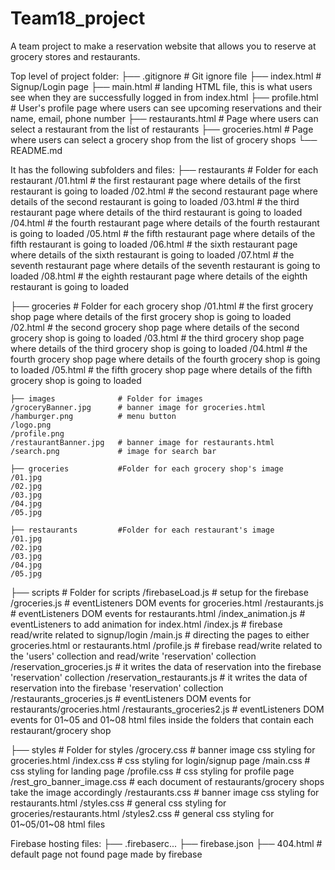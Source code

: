 # Team18_project

A team project to make a reservation website that allows you to reserve at grocery stores and restaurants. 

Top level of project folder: 
    ├── .gitignore           # Git ignore file
    ├── index.html           # Signup/Login page
    ├── main.html            # landing HTML file, this is what users see when they are successfully logged in from index.html
    ├── profile.html         # User's profile page where users can see upcoming reservations and their name, email, phone number
    ├── restaurants.html     # Page where users can select a restaurant from the list of restaurants
    ├── groceries.html       # Page where users can select a grocery shop from the list of grocery shops
    └── README.md

It has the following subfolders and files:
├── restaurants             # Folder for each restaurant
    /01.html                # the first restaurant page where details of the first restaurant is going to loaded
    /02.html                # the second restaurant page where details of the second restaurant is going to loaded
    /03.html                # the third restaurant page where details of the third restaurant is going to loaded
    /04.html                # the fourth restaurant page where details of the fourth restaurant is going to loaded
    /05.html                # the fifth restaurant page where details of the fifth restaurant is going to loaded
    /06.html                # the sixth restaurant page where details of the sixth restaurant is going to loaded
    /07.html                # the seventh restaurant page where details of the seventh restaurant is going to loaded
    /08.html                # the eighth restaurant page where details of the eighth restaurant is going to loaded
    
├── groceries               # Folder for each grocery shop
    /01.html                # the first grocery shop page where details of the first grocery shop is going to loaded
    /02.html                # the second grocery shop page where details of the second grocery shop is going to loaded
    /03.html                # the third grocery shop page where details of the third grocery shop is going to loaded
    /04.html                # the fourth grocery shop page where details of the fourth grocery shop is going to loaded
    /05.html                # the fifth grocery shop page where details of the fifth grocery shop is going to loaded

    ├── images              # Folder for images
    /groceryBanner.jpg      # banner image for groceries.html
    /hamburger.png          # menu button
    /logo.png               
    /profile.png
    /restaurantBanner.jpg   # banner image for restaurants.html
    /search.png             # image for search bar
    
    ├── groceries           #Folder for each grocery shop's image
    /01.jpg
    /02.jpg
    /03.jpg
    /04.jpg
    /05.jpg
    
    ├── restaurants         #Folder for each restaurant's image
    /01.jpg
    /02.jpg
    /03.jpg
    /04.jpg
    /05.jpg
    
├── scripts                  # Folder for scripts
    /firebaseLoad.js         # setup for the firebase
    /groceries.js            # eventListeners DOM events for groceries.html
    /restaurants.js          # eventListeners DOM events for restaurants.html
    /index_animation.js      # eventListeners to add animation for index.html
    /index.js                # firebase read/write related to signup/login 
    /main.js                 # directing the pages to either groceries.html or restaurants.html
    /profile.js              # firebase read/write related to the 'users' collection and read/write 'reservation' collection
    /reservation_groceries.js       # it writes the data of reservation into the firebase 'reservation' collection
    /reservation_restaurants.js     # it writes the data of reservation into the firebase 'reservation' collection
    /restaurants_groceries.js       # eventListeners DOM events for restaurants/groceries.html
    /restaurants_groceries2.js      # eventListeners DOM events for 01~05 and 01~08 html files inside the folders that contain each restaurant/grocery shop
    
├── styles                   # Folder for styles
    /grocery.css             # banner image css styling for groceries.html
    /index.css               # css styling for login/signup page
    /main.css                # css styling for landing page
    /profile.css             # css styling for profile page
    /rest_gro_banner_image.css  # each document of restaurants/grocery shops take the image accordingly
    /restaurants.css        # banner image css styling for restaurants.html
    /styles.css             # general css styling for groceries/restaurants.html
    /styles2.css            # general css styling for 01~05/01~08 html files

Firebase hosting files: 
├── .firebaserc...
├── firebase.json
├── 404.html                # default page not found page made by firebase















